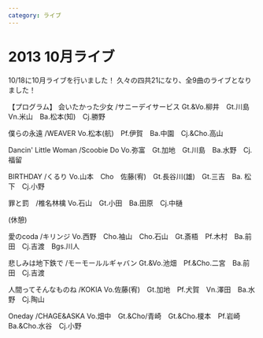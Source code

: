 ```yaml
---
category: ライブ
---
```

# 2013 10月ライブ

10/18に10月ライブを行いました！
久々の四共21になり、全9曲のライブとなりました！

【プログラム】
会いたかった少女 /サニーデイサービス
Gt.&amp;Vo.柳井　Gt.川島　Vn.米山　Ba.松本(知)　Cj.勝野

僕らの永遠 /WEAVER
Vo.松本(航)　Pf.伊賀　Ba.中園　Cj.&amp;Cho.高山

Dancin' Little Woman /Scoobie Do
Vo.弥富　Gt.加地　Gt.川島　Ba.水野　Cj.福留

BIRTHDAY /くるり
Vo.山本　Cho　佐藤(宥)　Gt.長谷川(雄)　Gt.三吉　Ba. 松下　Cj.小野

罪と罰　/椎名林檎
Vo.石山　Gt.小田　Ba.田原　Cj.中樋

(休憩)

愛のcoda /キリンジ
Vo.西野　Cho.袖山　Cho.石山　Gt.斎梧　Pf.木村　Ba.前田　Cj.吉渡　Bgs.川人

悲しみは地下鉄で /モーモールルギャバン
Gt.&amp;Vo.池畑　Pf.&amp;Cho.二宮　Ba.前田　Cj.吉渡

人間ってそんなものね /KOKIA
Vo.佐藤(宥)　Gt.加地　Pf.犬賀　Vn.澤田　Ba.水野　Cj.陶山

Oneday /CHAGE&amp;ASKA
Vo.畑中　Gt.&amp;Cho/青崎　Gt.&amp;Cho.榎本　Pf.岩崎　Ba.&amp;Cho.水谷　Cj.小野
